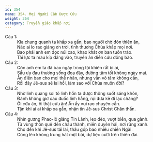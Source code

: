 ```yaml
---
id: 354
name: 354. Mọi Người Cần Được Cứu
weight: 354
category: Truyền giáo khắp nơi
---
```

<dl><dt>Câu 1:</dt><dd data-verse="1">Kìa chung quanh ta khắp xa gần, bao người chờ đón thiên ân, <br/>Nào ai lo rao giảng ơn trời, tình thương Chúa khắp mọi nơi. <br/>Bao phái anh em dọc núi cao, khao khát ơn ban tuôn trào. <br/>Tài lực ta mau kíp dâng vào, truyền ân điển cứu đồng bào. </dd><dt>Câu 2:</dt><dd data-verse="2">Còn anh em ta đã bao ngày trong tội khiên rất bi ai, <br/>Sầu ưu đau thương sống đọa đày, đường tăm tối không ngày mai. <br/>Ân điển ban cho mọi thế nhân, nhưng vẫn vô tâm không cần, <br/>Rồi đây Jê-sus sẽ lai hồi, làm sao với Chúa muôn đời? </dd><dt>Câu 3:</dt><dd data-verse="3">Nhờ linh quang soi tỏ linh hồn ta được thông suốt sáng khôn, <br/>Đành không giơ cao đuốc linh hằng, rọi đưa kẻ đi lạc chăng? <br/>Ôi cứu ân, ôi thật cứu ân! Ân ấy vui rao chuyên cần. <br/>Tận khi ai ai khắp xa gần, nhận tin Jê-sus Christ Chân thần. </dd><dt>Câu 4:</dt><dd data-verse="4">Nhìn gương Phao-lô giảng Tin Lành, leo đèo, vượt biển, qua gành. <br/>Từ vùng thôn quê đến châu thành, miền duyên hải, nơi rừng xanh. <br/>Cho đến khi Jê-sus tái lai, thâu góp bao nhiêu chiên Ngài. <br/>Cùng lên không trung hát một bài, dự tiệc cưới trên thiên đài. </dd></dl>
